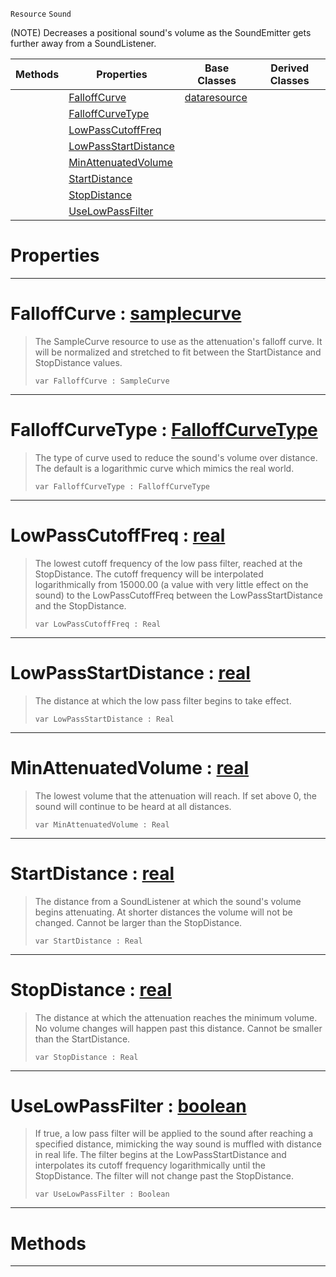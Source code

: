 `Resource` `Sound`



(NOTE) Decreases a positional sound's volume as the SoundEmitter gets further away from a SoundListener.

|Methods|Properties|Base Classes|Derived Classes|
|---|---|---|---|
| |[ FalloffCurve](https://github.com/zeroengineteam/ZeroDocs/code_reference/class_reference/soundattenuator.markdown#falloffcurve-zero-engine)|[dataresource](https://github.com/zeroengineteam/ZeroDocs/code_reference/class_reference/dataresource.markdown)| |
| |[ FalloffCurveType](https://github.com/zeroengineteam/ZeroDocs/code_reference/class_reference/soundattenuator.markdown#falloffcurvetype-zero-en)| | |
| |[ LowPassCutoffFreq](https://github.com/zeroengineteam/ZeroDocs/code_reference/class_reference/soundattenuator.markdown#lowpasscutofffreq-zero-e)| | |
| |[ LowPassStartDistance](https://github.com/zeroengineteam/ZeroDocs/code_reference/class_reference/soundattenuator.markdown#lowpassstartdistance-zer)| | |
| |[ MinAttenuatedVolume](https://github.com/zeroengineteam/ZeroDocs/code_reference/class_reference/soundattenuator.markdown#minattenuatedvolume-zero)| | |
| |[ StartDistance](https://github.com/zeroengineteam/ZeroDocs/code_reference/class_reference/soundattenuator.markdown#startdistance-zero-engin)| | |
| |[ StopDistance](https://github.com/zeroengineteam/ZeroDocs/code_reference/class_reference/soundattenuator.markdown#stopdistance-zero-engine)| | |
| |[ UseLowPassFilter](https://github.com/zeroengineteam/ZeroDocs/code_reference/class_reference/soundattenuator.markdown#uselowpassfilter-zero-en)| | |


 #  Properties


---  
 #  FalloffCurve : [samplecurve](https://github.com/zeroengineteam/ZeroDocs/code_reference/class_reference/samplecurve.markdown)

> The SampleCurve resource to use as the attenuation's falloff curve. It will be normalized and stretched to fit between the StartDistance and StopDistance values.
> ``` lang=cpp, name=Zilch
> var FalloffCurve : SampleCurve


---  
 #  FalloffCurveType : [FalloffCurveType](https://github.com/zeroengineteam/ZeroDocs/code_reference/enum_reference.markdown#falloffcurvetype)

> The type of curve used to reduce the sound's volume over distance. The default is a logarithmic curve which mimics the real world.
> ``` lang=cpp, name=Zilch
> var FalloffCurveType : FalloffCurveType


---  
 #  LowPassCutoffFreq : [real](https://github.com/zeroengineteam/ZeroDocs/code_reference/zilch_base_types/real.markdown)

> The lowest cutoff frequency of the low pass filter, reached at the StopDistance. The cutoff frequency will be interpolated logarithmically from 15000.00 (a value with very little effect on the sound) to the LowPassCutoffFreq between the LowPassStartDistance and the StopDistance.
> ``` lang=cpp, name=Zilch
> var LowPassCutoffFreq : Real


---  
 #  LowPassStartDistance : [real](https://github.com/zeroengineteam/ZeroDocs/code_reference/zilch_base_types/real.markdown)

> The distance at which the low pass filter begins to take effect.
> ``` lang=cpp, name=Zilch
> var LowPassStartDistance : Real


---  
 #  MinAttenuatedVolume : [real](https://github.com/zeroengineteam/ZeroDocs/code_reference/zilch_base_types/real.markdown)

> The lowest volume that the attenuation will reach. If set above 0, the sound will continue to be heard at all distances.
> ``` lang=cpp, name=Zilch
> var MinAttenuatedVolume : Real


---  
 #  StartDistance : [real](https://github.com/zeroengineteam/ZeroDocs/code_reference/zilch_base_types/real.markdown)

> The distance from a SoundListener at which the sound's volume begins attenuating. At shorter distances the volume will not be changed. Cannot be larger than the StopDistance.
> ``` lang=cpp, name=Zilch
> var StartDistance : Real


---  
 #  StopDistance : [real](https://github.com/zeroengineteam/ZeroDocs/code_reference/zilch_base_types/real.markdown)

> The distance at which the attenuation reaches the minimum volume. No volume changes will happen past this distance. Cannot be smaller than the StartDistance.
> ``` lang=cpp, name=Zilch
> var StopDistance : Real


---  
 #  UseLowPassFilter : [boolean](https://github.com/zeroengineteam/ZeroDocs/code_reference/zilch_base_types/boolean.markdown)

> If true, a low pass filter will be applied to the sound after reaching a specified distance, mimicking the way sound is muffled with distance in real life. The filter begins at the LowPassStartDistance and interpolates its cutoff frequency logarithmically until the StopDistance. The filter will not change past the StopDistance.
> ``` lang=cpp, name=Zilch
> var UseLowPassFilter : Boolean


---  
 #  Methods


---  
 

 